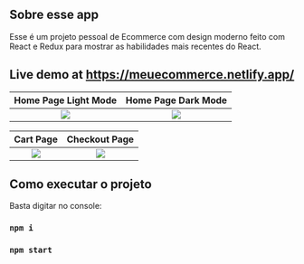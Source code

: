 ## Sobre esse app

Esse é um projeto pessoal de Ecommerce com design moderno feito com React e Redux para mostrar as habilidades mais recentes do React.

## Live demo at https://meuecommerce.netlify.app/

Home Page Light Mode          |  Home Page Dark Mode
:-------------------------:|:-------------------------:
![](https://i.ibb.co/6sSB4HD/ecommerce-home.jpg)  |  ![](https://i.ibb.co/st4cc7X/ecommerce-dark.jpg)

Cart Page        |  Checkout Page
:-------------------------:|:-------------------------:
![](https://i.ibb.co/1vZp1W9/ecommerce-cart.jpg)  |  ![](https://i.ibb.co/ZmLbD9y/ecommerce-checkout.jpg)

## Como executar o projeto

Basta digitar no console:

### `npm i`
### `npm start`
